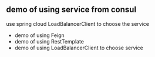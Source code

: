 ## demo of using service from consul

use spring cloud LoadBalancerClient to choose the service


- demo of using Feign
- demo of using RestTemplate
- demo of using LoadBalancerClient to choose service
